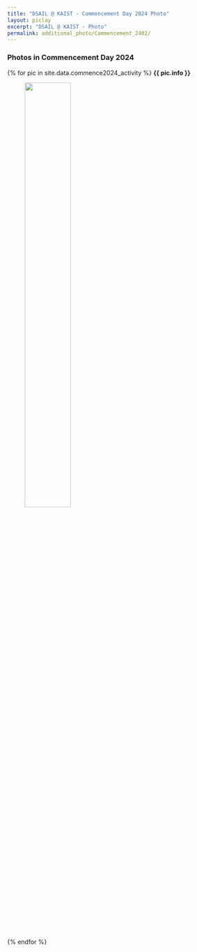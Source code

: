 ```yaml
---
title: "DSAIL @ KAIST - Commencement Day 2024 Photo"
layout: piclay
excerpt: "DSAIL @ KAIST - Photo"
permalink: additional_photo/Commencement_2402/
---
```


<div class="container-fluid">
<div class="row">
<div id="textid" class="col-sm-12">
<h3> Photos in Commencement Day 2024 </h3>
{% for pic in site.data.commence2024_activity %}
<strong>
{{ pic.info }}
</strong>
<figure>
<img src="{{ site.url }}{{ site.baseurl }}/images/activity/Commencement2024/{{ pic.image }}" width="50%" />
</figure>
{% endfor %}
</div>
</div>
</div>
